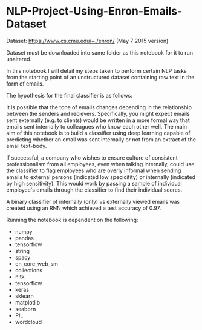 # NLP-Project-Using-Enron-Emails-Dataset

Dataset: https://www.cs.cmu.edu/~./enron/ (May 7 2015 version)

Dataset must be downloaded into same folder as this notebook for it to run unaltered.

In this notebook I will detail my steps taken to perform certain NLP tasks from the starting point of an unstructured dataset containing raw text in the form of emails.

The hypothesis for the final classifier is as follows:

It is possible that the tone of emails changes depending in the relationship between the senders and recievers. Specifically, you might expect emails sent externally (e.g. to clients) would be written in a more formal way that emails sent internally to colleagues who know each other well. The main aim of this notebook is to build a classifier using deep learning capable of predicting whether an email was sent internally or not from an extract of the email text-body. 

If successful, a company who wishes to ensure culture of consistent professionalism from all employees, even when talking internally, could use the classifier to flag employees who are overly informal when sending emails to external persons (indicated low specicifity) or internally (indicated by high sensitivity). This would work by passing a sample of individual employee's emails through the classifier to find their individual scores.

A binary classifier of internally (only) vs externally viewed emails was created using an RNN which achieved a test accuracy of 0.97.

Running the notebook is dependent on the following:

- numpy
- pandas
- tensorflow
- string
- spacy
- en_core_web_sm
- collections
- nltk
- tensorflow
- keras
- sklearn
- matplotlib
- seaborn
- PIL
- wordcloud
